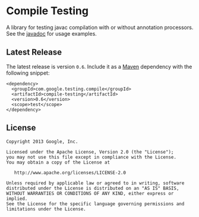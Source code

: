 Compile Testing
===============

A library for testing javac compilation with or without annotation processors. See the [javadoc][package-info] for usage examples.

Latest Release
--------------

The latest release is version `0.6`.  Include it as a [Maven](http://maven.apache.org/) dependency with the following snippet:

```
<dependency>
  <groupId>com.google.testing.compile</groupId>
  <artifactId>compile-testing</artifactId>
  <version>0.6</version>
  <scope>test</scope>
</dependency>
```

License
-------

    Copyright 2013 Google, Inc.

    Licensed under the Apache License, Version 2.0 (the "License");
    you may not use this file except in compliance with the License.
    You may obtain a copy of the License at

       http://www.apache.org/licenses/LICENSE-2.0

    Unless required by applicable law or agreed to in writing, software
    distributed under the License is distributed on an "AS IS" BASIS,
    WITHOUT WARRANTIES OR CONDITIONS OF ANY KIND, either express or implied.
    See the License for the specific language governing permissions and
    limitations under the License.

[package-info]: https://github.com/google/compile-testing/blob/master/src/main/java/com/google/testing/compile/package-info.java
